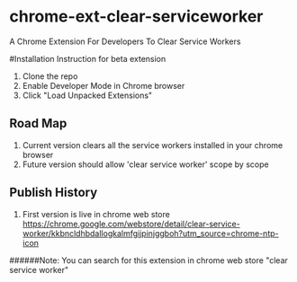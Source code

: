 # chrome-ext-clear-serviceworker
A Chrome Extension For Developers To Clear Service Workers

#Installation Instruction for beta extension
1. Clone the repo
2. Enable Developer Mode in Chrome browser
3. Click "Load Unpacked Extensions"

## Road Map
1. Current version  clears all the service workers installed in your chrome browser
2. Future version should allow 'clear service worker' scope by scope

## Publish History
1. First version is live in chrome web store https://chrome.google.com/webstore/detail/clear-service-worker/kkbncldhbdallogkalmfgijpinjggboh?utm_source=chrome-ntp-icon

######Note: You can search for this extension in chrome web store "clear service worker"
